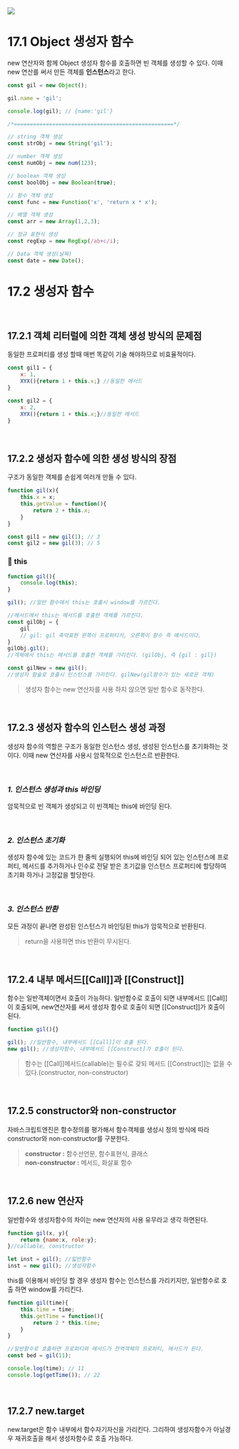 <img src="https://capsule-render.vercel.app/api?type=waving&color=gradient&customColorList=1&height=200&section=header&text=Chapter17.%20%EC%83%9D%EC%84%B1%EC%9E%90%20%ED%95%A8%EC%88%98%EC%97%90%20%EC%9D%98%ED%95%9C%20%EA%B0%9D%EC%B2%B4%20%EC%83%9D%EC%84%B1&fontSize=40">

# **17.1 Object 생성자 함수**

new 연산자와 함께 Object 생성자 함수를 호출하면 빈 객체를 생성할 수 있다. 이때 new 연산를 써서 만든 객체를 **인스턴스**라고 한다.

```js
const gil = new Object();

gil.name = 'gil';

console.log(gil); // {name:'gil'}

/*==================================================*/

// string 객체 생성
const strObj = new String('gil');

// number 객체 생성
const numObj = new num(123);

// boolean 객체 생성
const boolObj = new Boolean(true);

// 함수 객체 생성
const func = new Function('x', 'return x * x');

// 배열 객체 생성
const arr = new Array(1,2,3);

// 정규 표현식 생성
const regExp = new RegExp(/ab+c/i);

// Data 객체 생성(날짜)
const date = new Date();
```

# **17.2 생성자 함수**

<br>

## **17.2.1 객체 리터럴에 의한 객체 생성 방식의 문제점**
동일한 프로퍼티를 생성 할때 매번 똑같이 기술 해야하므로 비효율적이다.

```js
const gil1 = {
    x: 1,
    XYX(){return 1 + this.x;} //동일한 메서드
}

const gil2 = {
    x: 2,
    XYX(){return 1 + this.x;}//동일한 메서드
}
```
<br>

## **17.2.2 생성자 함수에 의한 생성 방식의 장점**
구조가 동일한 객체를 손쉽게 여러개 만들 수 있다.

```js
function gil(x){
    this.x = x;
    this.getValue = function(){
        return 2 + this.x;
    }
}

const gil1 = new gil(1); // 3
const gil2 = new gil(3); // 5
```

### 📌 **this**
```js
function gil(){
    console.log(this);
}

gil(); //일반 함수에서 this는 호출시 window를 가르킨다.

//메서드에서 this는 메서드를 호출한 객체를 가르킨다.
const gilObj = {
    gil 
    // gil: gil 축약표현 왼쪽이 프로퍼티키, 오른쪽이 함수 즉 메서드이다.
}
gilObj.gil();
//객체에서 this는 메서드를 호출한 객체를 가리킨다. (gilObj, 즉 {gil : gil})

const gilNew = new gil();
//생성자 함술로 호출시 인스턴스를 가리킨다. gilNew(gil함수가 있는 새로운 객체)
```

> 생성자 함수는 new 연산자를 사용 하지 않으면 일반 함수로 동작한다.

<br>

## **17.2.3 생성자 함수의 인스턴스 생성 과정**
생성자 함수의 역할은 구조가 동일한 인스턴스 생성, 생성된 인스턴스를 초기화하는 것이다. 이때 new 연산자를 사용시 암묵적으로 인스턴스르 반환한다.

<br>

### ***1. 인스턴스 생성과 this 바인딩***
암묵적으로 빈 객체가 생성되고 이 빈객체는 this에 바인딩 된다.

<br>

### ***2. 인스턴스 초기화***
생성자 함수에 있는 코드가 한 줄씩 실행되어 this에 바인딩 되어 있는 인스턴스에 프로퍼티, 메서드를 추가하거나 인수로 전달 받은 초기값을 인스턴스 프로퍼티에 할당하여 초기화 하거나 고정값을 할당한다.

<br>

### ***3. 인스턴스 반환***
모든 과정이 끝나면 완성된 인스턴스가 바인딩된 this가 암묵적으로 반환된다.

>return을 사용하면 this 반환이 무시된다.

<br>

## **17.2.4 내부 메서드[[Call]]과 [[Construct]]**
함수는 일반객체이면서 호출이 가능하다. 일반함수로 호출이 되면 내부메서드 [[Call]]이 호출되며, new연산자를 써서 생성자 함수로 호출이 되면 [[Construct]]가 호출이 된다.

```js
function gil(){}

gil(); //일반함수, 내부메서드 [[Call]]이 호출 된다.
new gil(); //생성자함수, 내부메서드 [[Construct]가 호출이 된다.
```

>함수는 [[Call]]메서드(callable)는 필수로 갖되 메서드 [[Construct]]는 없을 수 있다.(constructor, non-constructor)

<br>

## **17.2.5 constructor와 non-constructor**
자바스크립트엔진은 함수정의를 평가해서 함수객체를 생성시 정의 방식에 따라 constructor와 non-constructor를 구분한다.

>**constructor :** 함수선언문, 함수표현식, 클래스 <br>
>**non-constructor :** 메서드, 화살표 함수

<br>

## **17.2.6 new 연산자**
일반함수와 생성자함수의 차이는 new 연산자의 사용 유무라고 생각 하면된다. 

```js
function gil(x, y){
    return {name:x, role:y};
}//callable, constructor

let inst = gil(); //읿반함수
inst = new gil(); //생성자함수
```

this를 이용해서 바인딩 할 경우 생성자 함수는 인스턴스를 가리키지만, 일반함수로 호출 하면 window를 가리킨다.

```js
function gil(time){
    this.time = time;
    this.getTime = function(){
        return 2 * this.time;
    }
}

//일반함수로 호출하면 프로퍼티와 메서드가 전역객체의 프로퍼티, 메서드가 된다.
const bed = gil(11);

console.log(time); // 11
console.log(getTime()); // 22
```

<br>

## **17.2.7 new.target**
new.target은 함수 내부에서 함수자기자신을 가리킨다. 그리하여 생성자함수가 아닐경우 재귀호출을 해서 생성자함수로 호출 가능하다.